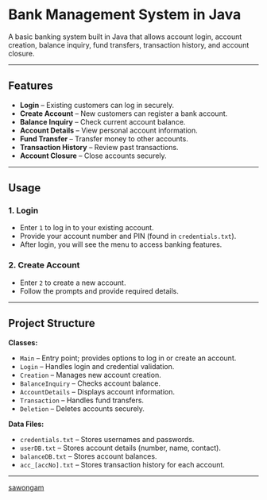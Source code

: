 # Bank Management System in Java

A basic banking system built in Java that allows account login, account creation, balance inquiry, fund transfers, transaction history, and account closure.

---

## Features

- **Login** – Existing customers can log in securely.  
- **Create Account** – New customers can register a bank account.  
- **Balance Inquiry** – Check current account balance.  
- **Account Details** – View personal account information.  
- **Fund Transfer** – Transfer money to other accounts.  
- **Transaction History** – Review past transactions.  
- **Account Closure** – Close accounts securely.  

---

## Usage

### 1. Login
- Enter `1` to log in to your existing account.  
- Provide your account number and PIN (found in `credentials.txt`).  
- After login, you will see the menu to access banking features.  

### 2. Create Account
- Enter `2` to create a new account.  
- Follow the prompts and provide required details.

---

## Project Structure

**Classes:**

- `Main` – Entry point; provides options to log in or create an account.  
- `Login` – Handles login and credential validation.  
- `Creation` – Manages new account creation.  
- `BalanceInquiry` – Checks account balance.  
- `AccountDetails` – Displays account information.  
- `Transaction` – Handles fund transfers.  
- `Deletion` – Deletes accounts securely.  

**Data Files:**

- `credentials.txt` – Stores usernames and passwords.  
- `userDB.txt` – Stores account details (number, name, contact).  
- `balanceDB.txt` – Stores account balances.  
- `acc_[accNo].txt` – Stores transaction history for each account.

---



[sawongam](https://github.com/sawongam)
